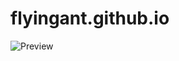 # flyingant.github.io
![Preview](https://cloud.githubusercontent.com/assets/1773209/13835618/8c977a54-ec34-11e5-9698-2e91cf14b623.png)
